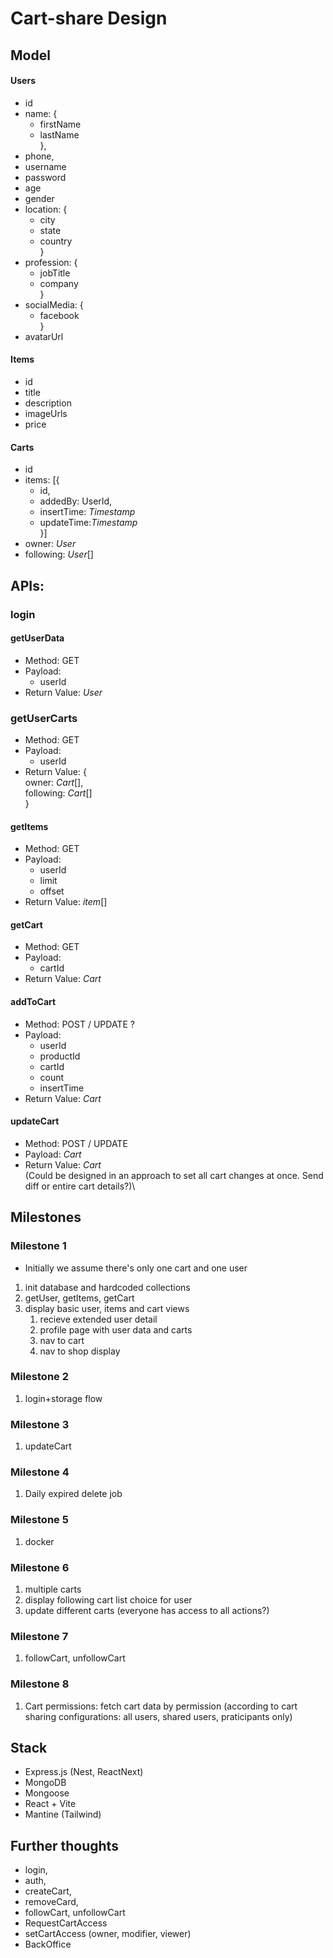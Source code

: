 # Cart-share Design

## Model

#### Users
*   id
*   name: {
    *   firstName
    *   lastName\
    },
*   phone,
*   username
*   password
*   age
*   gender
*   location: {
    *   city
    *   state
    *   country\
    }
*   profession: {
    *   jobTitle
    *   company\
    }
*   socialMedia: {
    *   facebook\
    }
*   avatarUrl

#### Items
*   id
*   title
*   description
*   imageUrls
*   price

#### Carts
*   id
* items: [{
    *   id,
    *   addedBy: UserId,
    *   insertTime: *Timestamp*
    *   updateTime:*Timestamp*\
    }]
*   owner: *User*
*   following: *User*[]

## APIs: 

### login

#### getUserData
*   Method: GET
*   Payload:
    *   userId
*   Return Value: *User*

### getUserCarts
*   Method: GET
*   Payload:
    *   userId
*   Return Value: {\
        owner: *Cart*[],\
        following: *Cart*[]\
    }

#### getItems
*   Method: GET
*   Payload:
    *   userId
    *   limit
    *   offset
*   Return Value: *item*[]

#### getCart
*    Method: GET
*   Payload: 
    *   cartId
*   Return Value: *Cart*

#### addToCart
*   Method: POST / UPDATE ?
*   Payload:
    *   userId
    *   productId
    *   cartId
    *   count
    *   insertTime
*   Return Value: *Cart*

#### updateCart
*   Method: POST / UPDATE
*   Payload: *Cart*
*   Return Value: *Cart*\
(Could be designed in an approach to set all cart changes at once. Send diff or entire cart details?)\

## Milestones

### Milestone 1
*   Initially we assume there's only one cart and one user

1. init database and hardcoded collections
2. getUser, getItems, getCart
3. display basic user, items and cart views
    1. recieve extended user detail
    2. profile page with user data and carts
    3. nav to cart
    4. nav to shop display

### Milestone 2
1. login+storage flow

### Milestone 3
1. updateCart

### Milestone 4
1. Daily expired delete job

### Milestone 5
1. docker

### Milestone 6
1. multiple carts
2. display following cart list choice for user
3. update different carts (everyone has access to all actions?)

### Milestone 7
1. followCart, unfollowCart

### Milestone 8
1. Cart permissions: fetch cart data by permission (according to cart sharing configurations: all users, shared users, praticipants only)

## Stack
*   Express.js (Nest, ReactNext)
*   MongoDB
*   Mongoose
*   React + Vite
*   Mantine (Tailwind)

## Further thoughts
*   login, 
*   auth,
*   createCart, 
*   removeCard,
*   followCart, unfollowCart
*   RequestCartAccess
*   setCartAccess (owner, modifier, viewer)
*   BackOffice